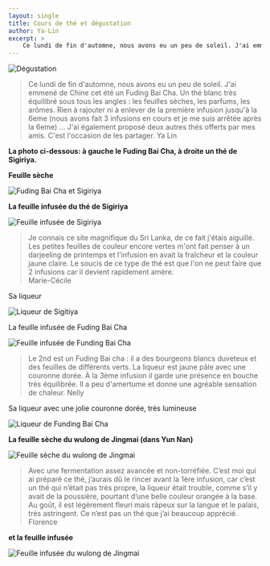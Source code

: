 ```yaml
---
layout: single
title: Cours de thé et dégustation
author: Ya-Lin
excerpt: >
    Ce lundi de fin d'automne, nous avons eu un peu de soleil. J'ai emmené de Chine cet été un Fuding Bai Cha. J'ai également proposé deux autres thés offerts par mes amis. C'est l'occasion de les partager.
---
```


![Dégustation](/images/2018-11-28-degustation-1.jpg)

> Ce lundi de fin d'automne, nous avons eu un peu de soleil. J'ai emmené de Chine cet été un Fuding Bai Cha. Un thé blanc très équilibré sous tous les angles : les feuilles sèches, les parfums, les arômes. Rien à rajouter ni à enlever de la première infusion jusqu'à la 6eme (nous avons fait 3 infusions en cours et je me suis arrêtée après la 6eme) ... J'ai également proposé deux autres thés offerts par mes amis. C'est l'occasion de les partager.
Ya Lin

**La photo ci-dessous: à gauche le Fuding Bai Cha, à droite un thé de Sigiriya.**

**Feuille sèche**

![Fuding Bai Cha et Sigiriya](/images/2018-11-28-degustation-2.jpg)

**La feuille infusée du thé de Sigiriya**

![Feuille infusée de Sigiriya](/images/2018-11-28-degustation-3.jpg)

> Je connais ce site magnifique du Sri Lanka, de ce fait j'étais aiguillé. Les petites feuilles de couleur encore vertes m'ont fait penser à un darjeeling de printemps et l'infusion en avait la fraîcheur et la couleur jaune claire. Le soucis de ce type de thé est que l'on ne peut faire que 2 infusions car il devient rapidement amère.         
Marie-Cécile

Sa liqueur

![Liqueur de Sigitiya](/images/2018-11-28-degustation-4.jpg)

La feuille infusée de Fuding Bai Cha

![Feuille infusée de Funding Bai Cha](/images/2018-11-28-degustation-5.jpg)

> Le 2nd est un Fuding Bai cha : il a des bourgeons blancs duveteux et des feuilles de différents verts. La liqueur est jaune pâle avec une couronne dorée. À la 3ème infusion il garde une présence en bouche très équilibrée. Il a peu d'amertume et donne une agréable sensation de chaleur.
Nelly

Sa liqueur avec une jolie couronne dorée, très lumineuse

![Liqueur de Funding Bai Cha](/images/2018-11-28-degustation-6.jpg)

**La feuille sèche du wulong de Jingmai (dans Yun Nan)**

![Feuille sèche du wulong de Jingmai](/images/2018-11-28-degustation-7.jpg)

> Avec une fermentation assez avancée et non-torréfiée. C’est moi qui ai préparé ce thé, j’aurais dû le rincer avant la 1ère infusion, car c’est un thé qui n’était pas très propre, la liqueur était trouble, comme s’il y avait de la poussière, pourtant d’une belle couleur orangée à la base. Au goût, il est légèrement fleuri mais râpeux sur la langue et le palais, très astringent. Ce n’est pas un thé que j’ai beaucoup apprécié.  
Florence
 
**et la feuille infusée**

![Feuille infusée du wulong de Jingmai](/images/2018-11-28-degustation-8.jpg)
